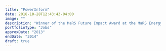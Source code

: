 ```yaml
---
title: "PowerInform"
date: 2018-10-28T12:43:43-04:00
image: ""
description: "Winner of the MaRS Future Impact Award at the MaRS Energy Hackathon in 2013. Our team designed a testing and validation framework as well as an assistive library for the Greenbutton ConnectMyData Standard. My contribution was in software architecture and standards implementation. Afterwards, I co-founded PowerInform inc. to write power company implementations of the standard with millions of users and assist innovative companies with bringing their implementations up to spec to securely access customer data for green-energy saving and power usage monitoring."
portfolioType: "Jobs"
approxDate: "2013"
endDate: "2014"
draft: true
---
```


